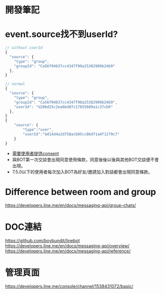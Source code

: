 # 開發筆記
# event.source找不到userId? 
```javascript
// without userId
{
  "source": {
    "type": "group",
    "groupId": "Ca56f94637cc4347f90a25382909b24b9"
  },
}

// normal
{
  "source": {
    "type": "group",
    "groupId": "Ca56f94637cc4347f90a25382909b24b9",
    "userId": "U206d25c2ea6bd87c17655609a1c37cb8"
  },
}
{
    "source": {
        "type":"user",
        "userId":"Ud14d4a2d758acb05cc86df1a4f1279c7"
    }
}

```
- [需要使用者提供consent](https://developers.line.me/en/docs/messaging-api/user-consent/)
- 與BOT第一次交談會出現同意使用條款，同意後後以後與其他BOT交談便不會出現。
- 7.5.0以下的使用者每次加入BOT為好友/邀請加入對話都會出現同意條款。

# Difference between room and group
https://developers.line.me/en/docs/messaging-api/group-chats/

# DOC連結
https://github.com/boybundit/linebot
https://developers.line.me/en/docs/messaging-api/overview/
https://developers.line.me/en/docs/messaging-api/reference/

# 管理頁面
https://developers.line.me/console/channel/1538431072/basic/